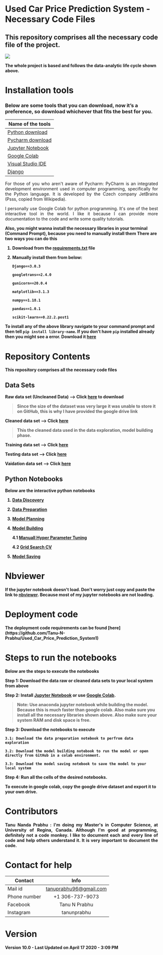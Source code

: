 # Used Car Price Prediction System - Necessary Code Files 

## This repository comprises all the necessary code file of the project.

<img src = "https://i.imgur.com/aJMp43P.png">

<b align = "justify"> The whole project is based and follows the data-analytic life cycle shown above.</b>


# Installation tools

### Below are some tools that you can download, now it’s a preference, so download whichever that fits the best for you.

| Name of the tools | 
| ------------- |
|[Python download](https://www.python.org/downloads/)|
|[Pycharm download](https://www.jetbrains.com/pycharm/download/#section=windows)|
|[Jupyter Notebook](https://jupyter.org/install)|
|[Google Colab](https://colab.research.google.com/notebooks/welcome.ipynb)|
|[Visual Studio IDE](https://code.visualstudio.com/)|
|[Django](https://www.djangoproject.com/)|



<p align="justify"> For those of you who aren't aware of Pycharm: PyCharm is an integrated development environment used in computer programming, specifically for the Python language. It is developed by the Czech company JetBrains (Psss, copied from Wikipedia).</p>

<p align = "justify">I personally use Google Colab for python programming. It's one of the best interactive tool in the world. I like it because I can provide more documentation to the code and write some quality tutorials.</p>

<b>Also, you might wanna install the necessary libraries in your terminal (Command Prompt), because you need to manually install them<b>
There are two ways you can do this
1. Download from the [requirements.txt](https://github.com/Tanu-N-Prabhu/Used_Car_Price_Prediction_System1/blob/master/requirements.txt) file 
  
2. Manually install them from below:

    `Django==3.0.3`
    
    `googletrans==2.4.0`
    
    `gunicorn==20.0.4`
    
    `matplotlib==3.1.3`
    
    `numpy==1.18.1`
    
    `pandas==1.0.1`
    
    `scikit-learn==0.22.2.post1`
    
To install any of the above library navigate to your command prompt and then tell `pip install library-name`. If you don't have `pip` installed already then you might see a error. Download it [here](https://pypi.org/project/pip/)



# Repository Contents

<b>This repository comprises all the necessary code files</b>

## Data Sets

Raw data set (Uncleaned Data) --> Click [here](https://drive.google.com/open?id=10uHx8frC71x5cpAPEcyUwjRzW5fJe4GU) to download
> Since the size of the dataset was very large it was unable to store it on GitHub, this is why I have provided the google drive link

Cleaned data set --> Click [here](https://github.com/Tanu-N-Prabhu/UsedCarPricePredictionSystem-Files/tree/master/Cleaned%20Dataset)
> This the cleaned data used in the data exploration, model building phase. 

Training data set --> Click [here](https://github.com/Tanu-N-Prabhu/UsedCarPricePredictionSystem-Files/tree/master/Testing%20set)

Testing data set --> Click [here](https://github.com/Tanu-N-Prabhu/UsedCarPricePredictionSystem-Files/tree/master/Testing%20set)

Vaidation data set --> Click [here](https://github.com/Tanu-N-Prabhu/UsedCarPricePredictionSystem-Files/tree/master/Validation%20set)

## Python Notebooks
Below are the interactive python notebooks

1. [Data Discovery](https://github.com/Tanu-N-Prabhu/UsedCarPricePredictionSystem-Files/blob/master/Discovery.ipynb)

2. [Data Preparation](https://github.com/Tanu-N-Prabhu/UsedCarPricePredictionSystem-Files/blob/master/Data_Preparation.ipynb)

3. [Model Planning](https://github.com/Tanu-N-Prabhu/UsedCarPricePredictionSystem-Files/blob/master/Model_Planning.ipynb)

4. [Model Building](https://github.com/Tanu-N-Prabhu/UsedCarPricePredictionSystem-Files/blob/master/Model_Building.ipynb)

    4.1 [Manuall Hyper Parameter Tuning](https://github.com/Tanu-N-Prabhu/UsedCarPricePredictionSystem-Files/blob/master/Random_Forest_Manual_tuning_of_parameters.ipynb)
    
    4.2 [Grid Search CV](https://github.com/Tanu-N-Prabhu/UsedCarPricePredictionSystem-Files/blob/master/Random_Forest_Using_Grid_Search_CV.ipynb)

5. [Model Saving](https://github.com/Tanu-N-Prabhu/UsedCarPricePredictionSystem-Files/blob/master/Model_Saving.ipynb)


# Nbviewer

<b align = "justify">If the jupyter notebook doesn't load. Don't worry just copy and paste the link to [nbviewer](https://nbviewer.jupyter.org). Because most of my jupyter notebooks are not loading.</b>

# Deployment code
 
<p> The deployment code requirements can be found [here](https://github.com/Tanu-N-Prabhu/Used_Car_Price_Prediction_System1)
  
# Steps to run the notebooks

Below are the steps to execute the notebooks

Step 1: Download the data raw or cleaned data sets to your local system from above

Step 2: Install [Jupyter Notebook](https://jupyter.org/) or use [Google Colab](https://colab.research.google.com/).
> Note: Use anaconda jupyter notebook while building the model. Because this is much faster than google colab. Also make sure you install all the necessary libraries shown above. Also make sure your system RAM and disk space is free.

Step 3: Download the notebooks to execute

    3.1: Download the data preparation notebook to perfrom data exploration
    
    3.2: Download the model building notebook to run the model or open directly from GitHub in a colab environment.
    
    3.3: Download the model saving notebook to save the model to your local system

Step 4: Run all the cells of the desired notebooks.

To execute in google colab, copy the google drive dataset and export it to your own drive.

# Contributors

<p align="justify"> Tanu Nanda Prabhu : I'm doing my Master's in Computer Science, at University of Regina, Canada. Although I'm good at programming, definitely not a code monkey. I like to document each and every line of code and help others understand it. It is very important to document the code.</p>


# Contact for help

| Contact        | Info           | 
| ------------- |:-------------:|
| Mail id      | tanuprabhu96@gmail.com  | 
| Phone number        | +1 306-737-9073              |   
| Facebook       | Tanu N Prabhu      |    
| Instagram      | tanunprabhu   |

# Version

<b> Version 10.0 - Last Updated on April 17 2020 - 3:09 PM <b>



